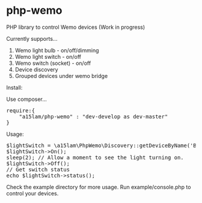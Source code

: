 # php-wemo
PHP library to control Wemo devices (Work in progress)

Currently supports...

1. Wemo light bulb - on/off/dimming 
2. Wemo light switch - on/off
3. Wemo switch (socket) - on/off
4. Device discovery
5. Grouped devices under wemo bridge


Install:

Use composer...

<pre>
require:{
    "a15lam/php-wemo" : "dev-develop as dev-master"
}
</pre>

Usage:

<pre>
$lightSwitch = \a15lam\PhpWemo\Discovery::getDeviceByName('Bed Room Light'); // Use your wemo device name as they show on your wemo app. Supports grouped devices
$lightSwitch->On();
sleep(2); // Allow a moment to see the light turning on.
$lightSwitch->Off();
// Get switch status
echo $lightSwitch->status();
</pre>

Check the example directory for more usage. Run example/console.php to control your devices.